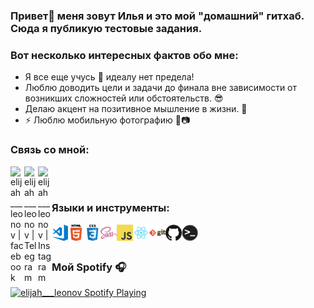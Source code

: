 ### Привет🤚 меня зовут Илья и это мой "домашний" гитхаб. Сюда я публикую тестовые задания.
### Вот несколько интересных фактов обо мне:

- Я все еще учусь 🤣 идеалу нет предела!
- Люблю доводить цели и задачи до финала вне зависимости от возникших сложностей или обстоятельств. 😎
- Делаю акцент на позитивное мышление в жизни. 🕺
- ⚡ Люблю мобильную фотографию 📱📷

### Связь со мной:

[<img align="left" alt="elijah___leonov | facebook" width="22px" src="https://cdn.jsdelivr.net/npm/simple-icons@v3/icons/facebook.svg" />](https://www.facebook.com/elijah.leonov)
[<img align="left" alt="elijah___leonov | Telegram" width="22px" src="https://cdn.jsdelivr.net/npm/simple-icons@v3/icons/telegram.svg" />](https://t.me/elijah_leonov)
[<img align="left" alt="elijah___leonov | Instagram" width="22px" src="https://cdn.jsdelivr.net/npm/simple-icons@v3/icons/instagram.svg" />](https://www.instagram.com/elijah___leonov/)

<br />
<br />

### Языки и инструменты:

<img align="left" alt="Visual Studio Code" width="26px" src="https://raw.githubusercontent.com/github/explore/80688e429a7d4ef2fca1e82350fe8e3517d3494d/topics/visual-studio-code/visual-studio-code.png" />
<img align="left" alt="HTML5" width="26px" src="https://raw.githubusercontent.com/github/explore/80688e429a7d4ef2fca1e82350fe8e3517d3494d/topics/html/html.png" />
<img align="left" alt="CSS3" width="26px" src="https://raw.githubusercontent.com/github/explore/80688e429a7d4ef2fca1e82350fe8e3517d3494d/topics/css/css.png" />
<img align="left" alt="Sass" width="26px" src="https://raw.githubusercontent.com/github/explore/80688e429a7d4ef2fca1e82350fe8e3517d3494d/topics/sass/sass.png" />
<img align="left" alt="JavaScript" width="26px" src="https://raw.githubusercontent.com/github/explore/80688e429a7d4ef2fca1e82350fe8e3517d3494d/topics/javascript/javascript.png" />
<img align="left" alt="React" width="26px" src="https://raw.githubusercontent.com/github/explore/80688e429a7d4ef2fca1e82350fe8e3517d3494d/topics/react/react.png" />
<img align="left" alt="Git" width="26px" src="https://raw.githubusercontent.com/github/explore/80688e429a7d4ef2fca1e82350fe8e3517d3494d/topics/git/git.png" />
<img align="left" alt="GitHub" width="26px" src="https://raw.githubusercontent.com/github/explore/78df643247d429f6cc873026c0622819ad797942/topics/github/github.png" />
<img align="left" alt="Terminal" width="26px" src="https://raw.githubusercontent.com/github/explore/80688e429a7d4ef2fca1e82350fe8e3517d3494d/topics/terminal/terminal.png" />

<br />
<br />

### Мой Spotify 🎧

[<img src="https://now-playing-codestackr.vercel.app/api/spotify-playing" alt="elijah___leonov Spotify Playing" width="350" />](https://open.spotify.com/user/c5wkkjkwx7pk4241nj9mu0k1v)
